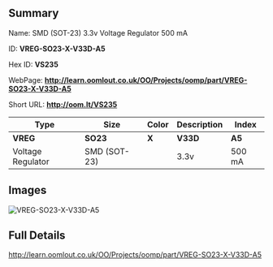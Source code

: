 

## Summary
 
Name: SMD (SOT-23) 3.3v Voltage Regulator 500 mA

ID: __VREG-SO23-X-V33D-A5__

Hex ID: __VS235__

WebPage: __http://learn.oomlout.co.uk/OO/Projects/oomp/part/VREG-SO23-X-V33D-A5__

Short URL: __http://oom.lt/VS235__


| Type   | Size   | Color   | Description   | Index   |    
| ----- | ------   | ------   | -----   | ----   |    
| __VREG__   					| __SO23__   					| __X__    						| __V33D__    					| __A5__ |    
| Voltage Regulator		| SMD (SOT-23)	| 		| 3.3v	| 500 mA	|

## Images
![VREG-SO23-X-V33D-A5](http://oomlout.com/oomp-gen/parts/VREG-SO23-X-V33D-A5/VREG-SO23-X-V33D-A5_420.jpg)

## Full Details

 http://learn.oomlout.co.uk/OO/Projects/oomp/part/VREG-SO23-X-V33D-A5


